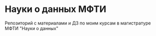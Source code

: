 # Науки о данных МФТИ

Репозиторий с материалами и ДЗ по моим курсам в магистратуре МФТИ "Науки о данных"

